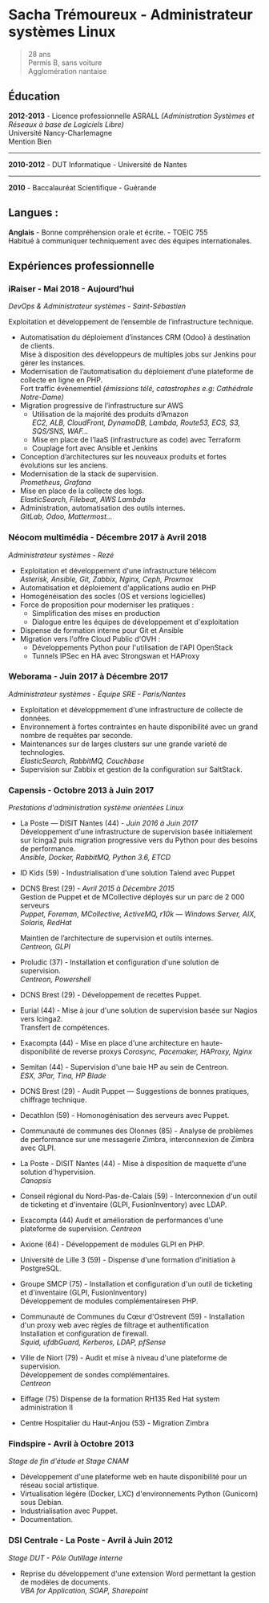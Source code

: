 # Sacha Trémoureux - Administrateur systèmes Linux

> 28 ans  
> Permis B, sans voiture  
> Agglomération nantaise

## Éducation

**2012-2013** -	Licence professionnelle ASRALL
				*(Administration Systèmes et Réseaux à base de Logiciels Libre)*  
				Université Nancy-Charlemagne  
				Mention Bien

---
**2010-2012** -	DUT Informatique - Université de Nantes

---
**2010** -	Baccalauréat Scientifique - Guérande


## Langues :

**Anglais** -	Bonne compréhension orale et écrite. - TOEIC 755  
				Habitué à communiquer techniquement avec des équipes internationales.


## Expériences professionnelle

### **iRaiser** - Mai 2018 - Aujourd’hui

*DevOps & Administrateur systèmes - Saint-Sébastien*

Exploitation et développement de l’ensemble de l’infrastructure technique.

-	Automatisation du déploiement d’instances CRM (Odoo) à destination de clients.  
	Mise à disposition des développeurs de multiples jobs sur Jenkins pour gérer les instances.
-	Modernisation de l’automatisation du déploiement d’une plateforme de collecte en ligne en PHP.  
	Fort traffic évènementiel *(émissions télé, catastrophes e.g: Cathédrale Notre-Dame)*
-	Migration progressive de l’infrastructure sur AWS
	-	Utilisation de la majorité des produits d’Amazon  
		*EC2, ALB, CloudFront, DynamoDB, Lambda, Route53, ECS, S3, SQS/SNS, WAF…*
	-	Mise en place de l’IaaS (infrastructure as code) avec Terraform
	-	Couplage fort avec Ansible et Jenkins
-	Conception d’architectures sur les nouveaux produits et fortes évolutions sur les anciens.	
-	Modernisation de la stack de supervision.  
	*Prometheus, Grafana*
-	Mise en place de la collecte des logs.  
	*ElasticSearch, Filebeat, AWS Lambda*
-	Administration, automatisation des outils internes.  
	*GitLab, Odoo, Mattermost…*

### **Néocom multimédia** - Décembre 2017 à Avril 2018

*Administrateur systèmes - Rezé*

-	Exploitation et développement d'une infrastructure télécom  
	*Asterisk, Ansible, Git, Zabbix, Nginx, Ceph, Proxmox*
-	Automatisation et déploiement d'applications audio en PHP
-	Homogénéisation des socles (OS et versions logicielles)
-	Force de proposition pour moderniser les pratiques :
	-	Simplification des mises en production
	-	Dialogue entre les équipes de développement et d'exploitation
-	Dispense de formation interne pour Git et Ansible
-	Migration vers l'offre Cloud Public d'OVH :
	-	Développements Python pour l'utilisation de l'API OpenStack
	-	Tunnels IPSec en HA avec Strongswan et HAProxy


### **Weborama** - Juin 2017 à Décembre 2017

*Administrateur systèmes - Équipe SRE - Paris/Nantes*

-	Exploitation et développmement d'une infrastructure de collecte de données.  
-	Environnement à fortes contraintes en haute disponibilité avec un grand nombre de requêtes par seconde.
-	Maintenances sur de larges clusters sur une grande varieté de technologies.  
	*ElasticSearch, RabbitMQ, Couchbase*
- 	Supervision sur Zabbix et gestion de la configuration sur SaltStack.

### **Capensis** - Octobre 2013 à Juin 2017

*Prestations d'administration système orientées Linux*

- 	La Poste — DISIT Nantes (44) - *Juin 2016 à Juin 2017*  
	Développement d'une infrastructure de supervision basée initialement 
	sur Icinga2 puis migration progressive vers du Python pour des besoins de performance.  
 	*Ansible, Docker, RabbitMQ, Python 3.6, ETCD*

-	ID Kids (59) - Industrialisation d'une solution Talend avec Puppet

- 	DCNS Brest (29) - *Avril 2015 à Décembre 2015*  
	Gestion de Puppet et de MCollective déployés sur un parc de 2 000 serveurs  
	*Puppet, Foreman, MCollective, ActiveMQ, r10k — Windows Server, AIX, Solaris, RedHat*

	Maintien de l’architecture de supervision et outils internes.  
	*Centreon, GLPI*

-	Proludic (37) - Installation et configuration d'une solution de supervision.  
	*Centreon, Powershell*

-	DCNS Brest (29) - Développement de recettes Puppet.

-	Eurial (44) - Mise à jour d'une solution de supervision basée sur Nagios vers Icinga2.  
	Transfert de compétences.

-	Exacompta (44) - Mise en place d'une architecture en haute-disponibilité de reverse proxys
	*Corosync, Pacemaker, HAProxy, Nginx*

-	Semitan (44) - Supervision d'une baie HP au sein de Centreon.  
	*ESX, 3Par, Tina, HP Blade*

-	DCNS Brest (29) - Audit Puppet — Suggestions de bonnes pratiques, chiffrage technique.

-	Decathlon (59) - Homonogénisation des serveurs avec Puppet.

-	Communauté de communes des Olonnes (85) -
	Analyse de problèmes de performance sur une messagerie Zimbra,
	interconnexion de Zimbra avec GLPI.

-	La Poste - DISIT Nantes (44) - Mise à disposition de maquette d'une solution d'hypervision.  
	*Canopsis*

-	Conseil régional du Nord-Pas-de-Calais (59) - 
	Interconnexion d'un	outil de ticketing et d'inventaire (GLPI, FusionInventory) avec LDAP.

-	Exacompta (44) Audit et amélioration de performances d'une plateforme de supervision.
	*Centreon*

-	Axione (64) - Développement de modules GLPI en PHP.

-	Université de Lille 3 (59) - Dispense d'une formation d'initiation à PostgreSQL.

-	Groupe SMCP (75) - 
	Installation et configuration d'un outil de ticketing et d'inventaire (GLPI, FusionInventory)  
	Développement de modules complémentairesen PHP.

-	Communauté de Communes du Cœur d'Ostrevent (59) - 
	Installation d'un proxy web avec règles de filtrage et authentification  
	Installation et configuration de firewall.  
	*Squid, ufdbGuard, Kerberos, LDAP, pfSense*

-	Ville de Niort (79) - 
	Audit et mise à niveau d'une plateforme de supervision.  
	Développement de sondes complémentaires.  
	*Centreon*

-	Eiffage (75) Dispense de la formation RH135 Red Hat system
	administration II

-	Centre Hospitalier du Haut-Anjou (53) - Migration Zimbra

### **Findspire** - Avril à Octobre 2013
*Stage de fin d'étude et Stage CNAM*

-	Développement d'une plateforme web en haute disponibilité pour un
réseau social artistique.  
-	Virtualisation légère (Docker, LXC) d'environnements Python (Gunicorn) sous Debian.
-	Industrialisation avec Puppet.
-	Documentation.

### **DSI Centrale - La Poste** - Avril à Juin 2012
*Stage DUT - Pôle Outillage interne*

-	Reprise du développement d'une extension Word permettant la gestion de modèles de documents.  
	*VBA for Application, SOAP, Sharepoint*
